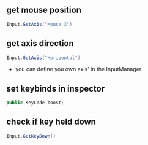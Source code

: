 ## get mouse position
```csharp
Input.GetAxis("Mouse X")
```

## get axis direction
```csharp
Input.GetAxis("Horizontal")
```
- you can define you own axis' in the InputManager

## set keybinds in inspector
```csharp
public KeyCode boost;
```

## check if key held down
```csharp
Input.GetKeyDown()
```
